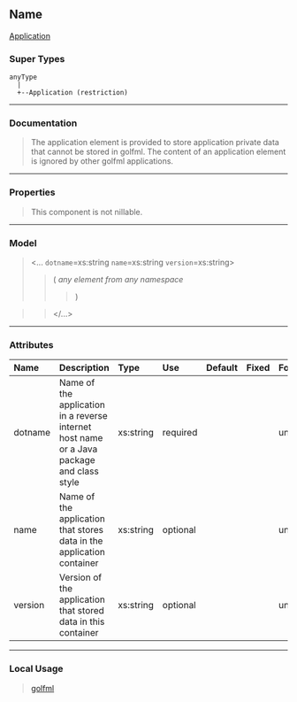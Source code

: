 ## Name ##

[Application](CApplication.md)
### Super Types ###
```
anyType
  |
  +--Application (restriction)
```


---


### Documentation ###


> The application element is provided to store application private data that cannot be stored in golfml.
> The content of an application element is ignored by other golfml applications.


---



### Properties ###

> This component is not nillable.

---


### Model ###

> <...  `dotname`=xs:string  `name`=xs:string  `version`=xs:string>
> > (
> > _any element from any namespace_
> > > )

> > </...>

---


### Attributes ###

| **Name** | **Description** | **Type** | **Use** | **Default** | **Fixed** | **Form** |
|:---------|:----------------|:---------|:--------|:------------|:----------|:---------|
| dotname  |  Name of the application in a reverse internet host name or a Java package and class style | xs:string | required |             |           | unqualified |
| name     |  Name of the application that stores data in the application container | xs:string | optional |             |           | unqualified |
| version  |  Version of the application that stored data in this container | xs:string | optional |             |           | unqualified |


---


### Local Usage ###

> [golfml](Egolfml.md)
